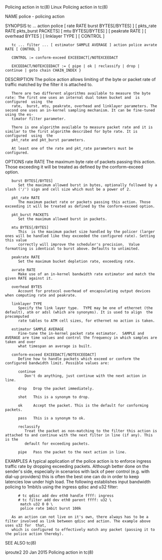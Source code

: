 Policing action in tc(8)						     Linux						      Policing action in tc(8)

NAME
       police - policing action

SYNOPSIS
       tc  ... action police [ rate RATE burst BYTES[/BYTES] ] [ pkts_rate RATE pkts_burst PACKETS] [ mtu BYTES[/BYTES] ] [ peakrate RATE ] [ overhead BYTES ]
	       [ linklayer TYPE ] [ CONTROL ]

       tc ... filter ... [ estimator SAMPLE AVERAGE ] action police avrate RATE [ CONTROL ]

       CONTROL := conform-exceed EXCEEDACT[/NOTEXCEEDACT

       EXCEEDACT/NOTEXCEEDACT := { pipe | ok | reclassify | drop | continue | goto chain CHAIN_INDEX }

DESCRIPTION
       The police action allows limiting of the byte or packet rate of traffic matched by the filter it is attached to.

       There are two different algorithms available to measure the byte rate: The first one uses an internal dual token bucket and  is	configured  using  the
       rate,  burst, mtu, peakrate, overhead and linklayer parameters. The second one uses an in-kernel sampling mechanism. It can be fine-tuned using the es‐
       timator filter parameter.

       There is one algorithm available to measure packet rate and it is similar to the first algorithm described for byte rate. It is	configured  using  the
       pkt_rate and pkt_burst parameters.

       At least one of the rate and pkt_rate parameters must be configured.

OPTIONS
       rate RATE
	      The maximum byte rate of packets passing this action. Those exceeding it will be treated as defined by the conform-exceed option.

       burst BYTES[/BYTES]
	      Set the maximum allowed burst in bytes, optionally followed by a slash ('/') sign and cell size which must be a power of 2.

       pkt_rate RATE
	      The maximum packet rate or packets passing this action. Those exceeding it will be treated as defined by the conform-exceed option.

       pkt_burst PACKETS
	      Set the maximum allowed burst in packets.

       mtu BYTES[/BYTES]
	      This  is the maximum packet size handled by the policer (larger ones will be handled like they exceeded the configured rate). Setting this value
	      correctly will improve the scheduler's precision.	 Value formatting is identical to burst above. Defaults to unlimited.

       peakrate RATE
	      Set the maximum bucket depletion rate, exceeding rate.

       avrate RATE
	      Make use of an in-kernel bandwidth rate estimator and match the given RATE against it.

       overhead BYTES
	      Account for protocol overhead of encapsulating output devices when computing rate and peakrate.

       linklayer TYPE
	      Specify the link layer type.  TYPE may be one of ethernet (the default), atm or adsl (which are synonyms). It is used to align  the  precomputed
	      rate tables to ATM cell sizes, for ethernet no action is taken.

       estimator SAMPLE AVERAGE
	      Fine-tune the in-kernel packet rate estimator.  SAMPLE and AVERAGE are time values and control the frequency in which samples are taken and over
	      what timespan an average is built.

       conform-exceed EXCEEDACT[/NOTEXCEEDACT]
	      Define how to handle packets which exceed or conform the configured bandwidth limit. Possible values are:

	      continue
		     Don't do anything, just continue with the next action in line.

	      drop   Drop the packet immediately.

	      shot   This is a synonym to drop.

	      ok     Accept the packet. This is the default for conforming packets.

	      pass   This is a synonym to ok.

	      reclassify
		     Treat the packet as non-matching to the filter this action is attached to and continue with the next filter in line (if any). This is the
		     default for exceeding packets.

	      pipe   Pass the packet to the next action in line.

EXAMPLES
       A typical application of the police action is to enforce ingress traffic rate by dropping exceeding packets. Although better done on the sender's side,
       especially  in scenarios with lack of peer control (e.g. with dial-up providers) this is often the best one can do in order to keep latencies low under
       high load. The following establishes input bandwidth policing to 1mbit/s using the ingress qdisc and u32 filter:

	      # tc qdisc add dev eth0 handle ffff: ingress
	      # tc filter add dev eth0 parent ffff: u32 \
		   match u32 0 0 \
		   police rate 1mbit burst 100k

       As an action can not live on it's own, there always has to be a filter involved as link between qdisc and action. The example above uses u32 for	 that,
       which is configured to effectively match any packet (passing it to the police action thereby).

SEE ALSO
       tc(8)

iproute2								  20 Jan 2015						      Policing action in tc(8)
